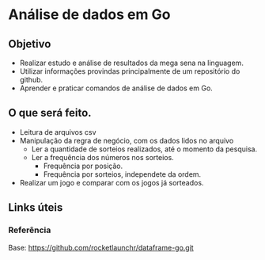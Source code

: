 # Análise de dados em Go

## Objetivo

- Realizar estudo e análise de resultados da mega sena na linguagem.
- Utilizar informações provindas principalmente de um repositório do github.
- Aprender e praticar comandos de análise de dados em Go.


## O que será feito.

- Leitura de arquivos csv
- Manipulação da regra de negócio, com os dados lidos no arquivo
    - Ler a quantidade de sorteios realizados, até o momento da pesquisa.
    - Ler a frequência dos números nos sorteios.
        - Frequência por posição.
        - Frequência por sorteios, independete da ordem.
- Realizar um jogo e comparar com os jogos já sorteados.


## Links úteis
### Referência
Base: https://github.com/rocketlaunchr/dataframe-go.git
